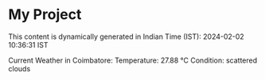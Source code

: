 # My Project

This content is dynamically generated in Indian Time (IST): 2024-02-02 10:36:31 IST


Current Weather in Coimbatore:
Temperature: 27.88 °C
Condition: scattered clouds
